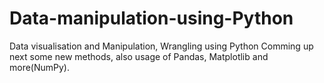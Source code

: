 # Data-manipulation-using-Python
Data visualisation and Manipulation, Wrangling using Python
Comming up next some new methods, also usage of Pandas, Matplotlib and more(NumPy).
